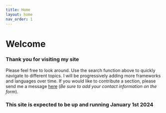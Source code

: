 ```yaml
---
title: Home
layout: home
nav_order: 1
---
```


# Welcome
### Thank you for visiting my site

Please feel free to look around. Use the search function above to quickly navigate to different topics. I will be progressively adding more frameworks and languages over time. If you would like to contribute a section, please send me a message [here](https://www.deckerayers.com/contact) (*Be sure to add your contact information on the form*).

### This site is expected to be up and running January 1st 2024
